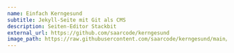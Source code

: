 ```yaml
---
name: Einfach Kerngesund
subtitle: Jekyll-Seite mit Git als CMS
description: Seiten-Editor Stackbit
external_url: https://github.com/saarcode/kerngesund
image_path: https://raw.githubusercontent.com/saarcode/kerngesund/main/images/kerngesund-1024x612.jpg
---
```

